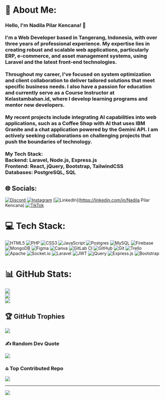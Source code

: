 # 💫 About Me:
### Hello, I'm Nadila Pilar Kencana! 👋<br><br>I'm a Web Developer based in Tangerang, Indonesia, with over three years of professional experience. My expertise lies in creating robust and scalable web applications, particularly ERP, e-commerce, and asset management systems, using **Laravel** and the latest front-end technologies.<br><br>Throughout my career, I've focused on system optimization and client collaboration to deliver tailored solutions that meet specific business needs. I also have a passion for education and currently serve as a **Course Instructor** at Kelastambahan.id, where I develop learning programs and mentor new developers.<br><br>My recent projects include integrating **AI capabilities** into web applications, such as a **Coffee Shop with AI** that uses **IBM Granite** and a chat application powered by the **Gemini API**. I am actively seeking collaborations on challenging projects that push the boundaries of technology.<br><br>**My Tech Stack:**<br>**Backend:** Laravel, Node.js, Express.js<br>**Frontend:** React, jQuery, Bootstrap, TailwindCSS<br>**Databases:** PostgreSQL, SQL


## 🌐 Socials:
[![Discord](https://img.shields.io/badge/Discord-%237289DA.svg?logo=discord&logoColor=white)](https://discord.gg/nadilakencana) [![Instagram](https://img.shields.io/badge/Instagram-%23E4405F.svg?logo=Instagram&logoColor=white)](https://instagram.com/nadilakencana) [![LinkedIn](https://img.shields.io/badge/LinkedIn-%230077B5.svg?logo=linkedin&logoColor=white)](https://linkedin.com/in/Nadila Pilar Kencana) [![TikTok](https://img.shields.io/badge/TikTok-%23000000.svg?logo=TikTok&logoColor=white)](https://tiktok.com/@kencana599) 

# 💻 Tech Stack:
![HTML5](https://img.shields.io/badge/html5-%23E34F26.svg?style=for-the-badge&logo=html5&logoColor=white) ![PHP](https://img.shields.io/badge/php-%23777BB4.svg?style=for-the-badge&logo=php&logoColor=white) ![CSS3](https://img.shields.io/badge/css3-%231572B6.svg?style=for-the-badge&logo=css3&logoColor=white) ![JavaScript](https://img.shields.io/badge/javascript-%23323330.svg?style=for-the-badge&logo=javascript&logoColor=%23F7DF1E) ![Postgres](https://img.shields.io/badge/postgres-%23316192.svg?style=for-the-badge&logo=postgresql&logoColor=white) ![MySQL](https://img.shields.io/badge/mysql-4479A1.svg?style=for-the-badge&logo=mysql&logoColor=white) ![Firebase](https://img.shields.io/badge/firebase-a08021?style=for-the-badge&logo=firebase&logoColor=ffcd34) ![MongoDB](https://img.shields.io/badge/MongoDB-%234ea94b.svg?style=for-the-badge&logo=mongodb&logoColor=white) ![Figma](https://img.shields.io/badge/figma-%23F24E1E.svg?style=for-the-badge&logo=figma&logoColor=white) ![Canva](https://img.shields.io/badge/Canva-%2300C4CC.svg?style=for-the-badge&logo=Canva&logoColor=white) ![GitLab CI](https://img.shields.io/badge/gitlab%20CI-%23181717.svg?style=for-the-badge&logo=gitlab&logoColor=white) ![GitHub](https://img.shields.io/badge/github-%23121011.svg?style=for-the-badge&logo=github&logoColor=white) ![Git](https://img.shields.io/badge/git-%23F05033.svg?style=for-the-badge&logo=git&logoColor=white) ![Trello](https://img.shields.io/badge/Trello-%23026AA7.svg?style=for-the-badge&logo=Trello&logoColor=white) ![Apache](https://img.shields.io/badge/apache-%23D42029.svg?style=for-the-badge&logo=apache&logoColor=white) ![Socket.io](https://img.shields.io/badge/Socket.io-black?style=for-the-badge&logo=socket.io&badgeColor=010101) ![Laravel](https://img.shields.io/badge/laravel-%23FF2D20.svg?style=for-the-badge&logo=laravel&logoColor=white) ![JWT](https://img.shields.io/badge/JWT-black?style=for-the-badge&logo=JSON%20web%20tokens) ![jQuery](https://img.shields.io/badge/jquery-%230769AD.svg?style=for-the-badge&logo=jquery&logoColor=white) ![Express.js](https://img.shields.io/badge/express.js-%23404d59.svg?style=for-the-badge&logo=express&logoColor=%2361DAFB) ![Bootstrap](https://img.shields.io/badge/bootstrap-%238511FA.svg?style=for-the-badge&logo=bootstrap&logoColor=white)
# 📊 GitHub Stats:
![](https://github-readme-stats.vercel.app/api?username=nadilakencana&theme=radical&hide_border=false&include_all_commits=false&count_private=false)<br/>
![](https://nirzak-streak-stats.vercel.app/?user=nadilakencana&theme=radical&hide_border=false)<br/>
![](https://github-readme-stats.vercel.app/api/top-langs/?username=nadilakencana&theme=radical&hide_border=false&include_all_commits=false&count_private=false&layout=compact)

## 🏆 GitHub Trophies
![](https://github-profile-trophy.vercel.app/?username=nadilakencana&theme=transparent&no-frame=false&no-bg=false&margin-w=4)

### ✍️ Random Dev Quote
![](https://quotes-github-readme.vercel.app/api?type=horizontal&theme=radical)

### 🔝 Top Contributed Repo
![](https://github-contributor-stats.vercel.app/api?username=nadilakencana&limit=5&theme=radical&combine_all_yearly_contributions=true)

---
[![](https://visitcount.itsvg.in/api?id=nadilakencana&icon=2&color=0)](https://visitcount.itsvg.in)

<!-- Proudly created with GPRM ( https://gprm.itsvg.in ) -->
